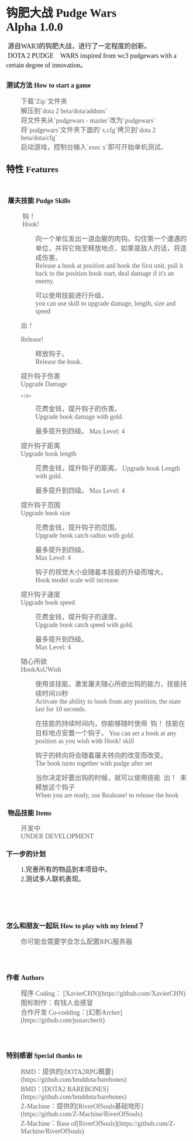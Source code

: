 <p>
</p>
<h1>
	<span style="font-family:Microsoft YaHei;font-size:32px;">钩肥大战 Pudge Wars <br />Alpha 1.0.0</span>
</h1>
<span style="font-family:Microsoft YaHei;"><span style="font-size:18px;">&nbsp;源自WAR3的钩肥大战，进行了一定程度的创新。</span><br />
<span style="font-family:Microsoft YaHei;"><span style="font-size:18px;">&nbsp;DOTA 2 PUDGE　WARS inspired from wc3 pudgewars with a certain degree of innovation。</span>
<br />
</span>
<h2>
	<span style="font-family:Microsoft YaHei;font-size:18px;">测试方法 How to start a game</span>
</h2>
<blockquote style="margin: 0 0 0 40px; border: none; padding: 0px;">
	<span style="font-family:Microsoft YaHei;font-size:18px;">下载`Zip`文件夹<br />
	</span><span style="font-family:Microsoft YaHei;font-size:18px;">解压到`dota 2 beta/dota/addons`<br />
	</span><span style="font-family:Microsoft YaHei;font-size:18px;">将文件夹从`pudgewars - master`改为`pudgewars`<br />
	</span><span style="font-family:Microsoft YaHei;font-size:18px;">将`pudgewars`文件夹下面的`x.cfg`拷贝到`dota 2 beta/dota/cfg`<br />
	</span><span style="font-family:Microsoft YaHei;font-size:18px;">启动游戏，控制台输入`exec x`即可开始单机测试。</span>
</blockquote>
<h2>
	<span style="font-family:Microsoft YaHei;"><span style="font-size:24px;">特性 Features</span></span>
</h2>
<span style="font-family:Microsoft YaHei;"><br />
</span>
<h3>
	<span style="font-family:Microsoft YaHei;"><span style="font-size:18px;">&nbsp;屠夫技能 Pudge Skills</span></span>
</h3>
<blockquote style="margin: 0 0 0 40px; border: none; padding: 0px;">
	<p>
		<span style="font-family:Microsoft YaHei;font-size:18px;">&nbsp;钩！</span><br />
		<span style="font-family:Microsoft YaHei;font-size:18px;">&nbsp;Hook!</span>
	</p>
</blockquote>
<blockquote style="margin: 0 0 0 40px; border: none; padding: 0px;">
	<blockquote style="margin: 0 0 0 40px; border: none; padding: 0px;">
		<p>
			<span style="font-family:Microsoft YaHei;font-size:18px;">向一个单位发出一道血腥的肉钩。勾住第一个遭遇的单位，并将它拖至释放地点，如果是敌人的话，将造成伤害。</span>
			<br />
			<span style="font-family:Microsoft YaHei;font-size:18px;">Release a hook at position and hook the first unit, pull it back to the position hook start, deal damage if it's an enemy.</span>
		</p>
	</blockquote>
	<blockquote style="margin: 0 0 0 40px; border: none; padding: 0px;">
		<p>
			<span style="font-family:Microsoft YaHei;font-size:18px;">可以使用技能进行升级。</span><br />
			<span style="font-family:Microsoft YaHei;font-size:18px;">you can use skill to upgrade damage, length, size and speed</span><br />
		</p>
	</blockquote>
</blockquote>
<blockquote style="margin: 0 0 0 40px; border: none; padding: 0px;">
	<p>
		<span style="font-family:Microsoft YaHei;font-size:18px;">出！<br />
		</span><br />
		<span style="font-family:Microsoft YaHei;font-size:18px;">Release!<br />
		</span>
	</p>
</blockquote>
<blockquote style="margin: 0 0 0 40px; border: none; padding: 0px;">
	<blockquote style="margin: 0 0 0 40px; border: none; padding: 0px;">
		<p>
			<span style="font-family:Microsoft YaHei;font-size:18px;">释放钩子。</span><br />
			<span style="font-family:Microsoft YaHei;font-size:18px;">Release the hook.</span>
		</p>
	</blockquote>
</blockquote>
<blockquote style="margin: 0 0 0 40px; border: none; padding: 0px;">
	<p>
		<span style="font-family:Microsoft YaHei;font-size:18px;">提升钩子伤害</span><br />
		<span style="font-family:Microsoft YaHei;font-size:18px;">Upgrade Damage</span>
		
	</p>
</blockquote>
<blockquote style="margin: 0 0 0 40px; border: none; padding: 0px;">
	<blockquote style="margin: 0 0 0 40px; border: none; padding: 0px;">
		<p>
			<span style="font-family:Microsoft YaHei;font-size:18px;">花费金钱，提升钩子的伤害。</span><br />
			<span style="font-family:Microsoft YaHei;font-size:18px;">Upgrade hook damage with gold.</span>
		</p>
	</blockquote>
	<blockquote style="margin: 0 0 0 40px; border: none; padding: 0px;">
		<p>
			<span style="font-family:Microsoft YaHei;font-size:18px;">最多提升到四级。</span>
			<span style="font-family:Microsoft YaHei;font-size:18px;">Max Level: 4</span>
		</p>
	</blockquote>
</blockquote>
<blockquote style="margin: 0 0 0 40px; border: none; padding: 0px;">
	<p>
		<span style="font-family:Microsoft YaHei;font-size:18px;">提升钩子距离</span><br />
		<span style="font-family:Microsoft YaHei;font-size:18px;">Upgrade hook length</span>
	</p>
</blockquote>
<blockquote style="margin: 0 0 0 40px; border: none; padding: 0px;">
	<blockquote style="margin: 0 0 0 40px; border: none; padding: 0px;">
		<p>
			<span style="font-family:Microsoft YaHei;font-size:18px;">花费金钱，提升钩子的距离。</span>
			<span style="font-family:Microsoft YaHei;font-size:18px;">Upgrade hook Length with gold.</span>
		</p>
	</blockquote>
	<blockquote style="margin: 0 0 0 40px; border: none; padding: 0px;">
		<p>
			<span style="font-family:Microsoft YaHei;font-size:18px;">最多提升到四级。</span>
			<span style="font-family:Microsoft YaHei;font-size:18px;">Max Level: 4</span>
		</p>
	</blockquote>
</blockquote>
<blockquote style="margin: 0 0 0 40px; border: none; padding: 0px;">
	<p>
		<span style="font-family:Microsoft YaHei;font-size:18px;">提升钩子范围<br />
		</span>
		<span style="font-family:Microsoft YaHei;font-size:18px;">Upgrade hook size</span>
	</p>
</blockquote>
<blockquote style="margin: 0 0 0 40px; border: none; padding: 0px;">
	<blockquote style="margin: 0 0 0 40px; border: none; padding: 0px;">
		<p>
			<span style="font-family:Microsoft YaHei;font-size:18px;">花费金钱，提升钩子的范围。</span><br />
			<span style="font-family:Microsoft YaHei;font-size:18px;">Upgrade hook catch radius with gold.</span>
		</p>
	</blockquote>
	<blockquote style="margin: 0 0 0 40px; border: none; padding: 0px;">
		<p>
			<span style="font-family:Microsoft YaHei;font-size:18px;">最多提升到四级。</span><br />
			<span style="font-family:Microsoft YaHei;font-size:18px;">Max Level: 4</span>
		</p>
	</blockquote>
	<blockquote style="margin: 0 0 0 40px; border: none; padding: 0px;">
		<p>
			<span style="font-family:Microsoft YaHei;font-size:18px;">钩子的视觉大小会随着本技能的升级而增大。</span><br />
			<span style="font-family:Microsoft YaHei;font-size:18px;">Hook model scale will increase.</span>
		</p>
	</blockquote>
</blockquote>
<blockquote style="margin: 0 0 0 40px; border: none; padding: 0px;">
	<p>
		<span style="font-family:Microsoft YaHei;font-size:18px;">提升钩子速度</span><br />
		<span style="font-family:Microsoft YaHei;font-size:18px;">Upgrade hook speed</span>
	</p>
</blockquote>
<blockquote style="margin: 0 0 0 40px; border: none; padding: 0px;">
	<blockquote style="margin: 0 0 0 40px; border: none; padding: 0px;">
		<p>
			<span style="font-family:Microsoft YaHei;font-size:18px;">花费金钱，提升钩子的速度。</span><br />
			<span style="font-family:Microsoft YaHei;font-size:18px;">Upgrade hook catch speed with gold.</span>
		</p>
	</blockquote>
	<blockquote style="margin: 0 0 0 40px; border: none; padding: 0px;">
		<p>
			<span style="font-family:Microsoft YaHei;font-size:18px;">最多提升到四级。</span><br />
			<span style="font-family:Microsoft YaHei;font-size:18px;">Max Level: 4</span>
		</p>
	</blockquote>
</blockquote>
<blockquote style="margin: 0 0 0 40px; border: none; padding: 0px;">
	<p>
		<span style="font-family:Microsoft YaHei;font-size:18px;">随心所欲</span><br />
		<span style="font-family:Microsoft YaHei;font-size:18px;">HookAsUWish</span>
	</p>
</blockquote>
<blockquote style="margin: 0 0 0 40px; border: none; padding: 0px;">
	<blockquote style="margin: 0 0 0 40px; border: none; padding: 0px;">
		<p>
			<span style="font-family:Microsoft YaHei;font-size:18px;">使用该技能，激发屠夫随心所欲出钩的能力，技能持续时间10秒</span><br />
			<span style="font-family:Microsoft YaHei;font-size:18px;">Activate the ability to hook from any position, the state last for 10 seconds.</span>
		</p>
	</blockquote>
	<blockquote style="margin: 0 0 0 40px; border: none; padding: 0px;">
		<p>
			<span style="font-family:Microsoft YaHei;font-size:18px;">在技能的持续时间内，你能够随时使用 &nbsp;钩！ 技能在目标地点安置一个钩子。</span>
			<span style="font-family:Microsoft YaHei;font-size:18px;">You can set a hook at any position as you wish with Hook! skill</span>
		</p>
	</blockquote>
	<blockquote style="margin: 0 0 0 40px; border: none; padding: 0px;">
		<p>
			<span style="font-family:Microsoft YaHei;font-size:18px;">钩子的转向将会随着屠夫转向的改变而改变。</span><br />
			<span style="font-family:Microsoft YaHei;font-size:18px;">The hook turns together with pudge after set</span>
		</p>
	</blockquote>
	<blockquote style="margin: 0 0 0 40px; border: none; padding: 0px;">
		<p>
			<span style="font-family:Microsoft YaHei;font-size:18px;">当你决定好要出钩的时候，就可以使用技能 &nbsp;出！ &nbsp;来释放这个钩子</span><br />
			<span style="font-family:Microsoft YaHei;font-size:18px;">When you are ready, use Realease! to release the hook</span>
		</p>
	</blockquote>
</blockquote>
<span style="font-family: 'Microsoft YaHei'; font-size: 18px;"></span>
<h3>
	<span style="font-family:Microsoft YaHei;font-size:18px;">&nbsp;物品技能  Items</span>
</h3>
<blockquote style="margin: 0 0 0 40px; border: none; padding: 0px;">
	<div>
		<span style="font-family:Microsoft YaHei;font-size:18px;">开发中</span><br />
		<span style="font-family:Microsoft YaHei;font-size:18px;">UNDER DEVELOPMENT</span>
	</div>
</blockquote>
<h3>
	<span style="font-family:Microsoft YaHei;font-size:18px;">下一步的计划</span>
</h3>
<span style="font-family:Microsoft YaHei;font-size:18px;"></span>
<p style="margin: 0 0 0 40px; border: none; padding: 0px;">
	<span style="font-family:Microsoft YaHei;font-size:18px;">1.完善所有的物品到本项目中。</span>
</p>
<p style="margin: 0 0 0 40px; border: none; padding: 0px;">
	<span style="font-family:Microsoft YaHei;font-size:18px;">2.测试多人联机表现。</span>
</p>
<br />


<span style="font-family:Microsoft YaHei;font-size:18px;"><br />
<br />
</span>
<h2>
	<span style="font-family:Microsoft YaHei;font-size:18px;">怎么和朋友一起玩 How to play with my friend？</span>
</h2>
<blockquote style="margin: 0 0 0 40px; border: none; padding: 0px;">
	<span style="font-family:Microsoft YaHei;font-size:18px;">你可能会需要学会怎么配置RPG服务器</span>
</blockquote>
<span style="font-family:Microsoft YaHei;font-size:18px;"><br />
<br />
</span>
<h2>
	<span style="font-family:Microsoft YaHei;font-size:18px;">作者 Authors</span>
</h2>
<blockquote style="margin: 0 0 0 40px; border: none; padding: 0px;">
	<span style="font-family:Microsoft YaHei;font-size:18px;">程序 Coding： [XavierCHN](https://github.com/XavierCHN)<br />
	</span><span style="font-family:Microsoft YaHei;font-size:18px;">图标制作：有钱人会感冒<br />
	</span><span style="font-family:Microsoft YaHei;font-size:18px;">合作开发 Co-codding：[幻影Archer](https://github.com/justarcherit)</span>
</blockquote>
<span style="font-family:Microsoft YaHei;font-size:18px;"><br />
<br />
</span>
<h2>
	<span style="font-family:Microsoft YaHei;font-size:18px;">特别感谢 Special thanks to</span>
</h2>
<blockquote style="margin: 0 0 0 40px; border: none; padding: 0px;">
	<span style="font-family:Microsoft YaHei;font-size:18px;">BMD：提供的[DOTA2RPG概要](https://github.com/bmddota/barebones)<br />
	<span style="font-family:Microsoft YaHei;font-size:18px;">BMD：[DOTA2 BAREBONES](https://github.com/bmddota/barebones)</span><br />
	<span style="font-family:Microsoft YaHei;font-size:18px;">Z-Machine：提供的[RiverOfSouls基础地形](https://github.com/Z-Machine/RiverOfSouls)</span><br />
	</span><span style="font-family:Microsoft YaHei;font-size:18px;">Z-Machine：Base of[RiverOfSouls](https://github.com/Z-Machine/RiverOfSouls)</span>
</blockquote>
